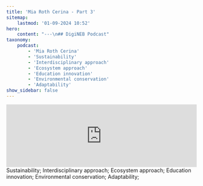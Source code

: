```yaml
---
title: 'Mia Roth Cerina - Part 3'
sitemap:
    lastmod: '01-09-2024 10:52'
hero:
    content: "---\n## DigiNEB Podcast"
taxonomy:
    podcast:
        - 'Mia Roth Cerina'
        - 'Sustainability'
        - 'Interdisciplinary approach'
        - 'Ecosystem approach'
        - 'Education innovation'
        - 'Environmental conservation'
        - 'Adaptability'
show_sidebar: false
---
```


<iframe width="100%" height="166" scrolling="no" frameborder="no" allow="autoplay" src="https://w.soundcloud.com/player/?url=https%3A//api.soundcloud.com/tracks/1908129431&color=%234b4815&auto_play=false&hide_related=false&show_comments=true&show_user=true&show_reposts=false&show_teaser=false"></iframe>
Sustainability;
Interdisciplinary approach;
Ecosystem approach;
Education innovation;
Environmental conservation;
Adaptability;